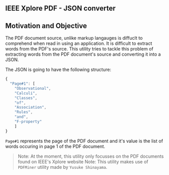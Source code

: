 ## IEEE Xplore PDF - JSON converter

## Motivation and Objective
The PDF document source, unlike markup langauges is diffuclt to comprehend when read in using an application.
It is difficult to extract words from the PDF's source.
This utility tries to tackle this problem of extracting words from the PDF document's source and converting it
into a JSON.

The JSON is going to have the following structure:

```javascript
{
  "Page#1": [
    "Observational",
    "Calculi",
    "Classes",
    "of",
    "Association",
    "Rules",
    "and",
    "F-property"
    ]
}
```
`Page#1` represents the page of the PDF document and it's value is the list of words occuring in page 1 of the PDF document.

>Note: At the moment, this utility only focusses on the PDF documents found on IEEE's Xplore website
>Note: This utility makes use of `PDFMiner` utility made by `Yusuke Shinayama`.
